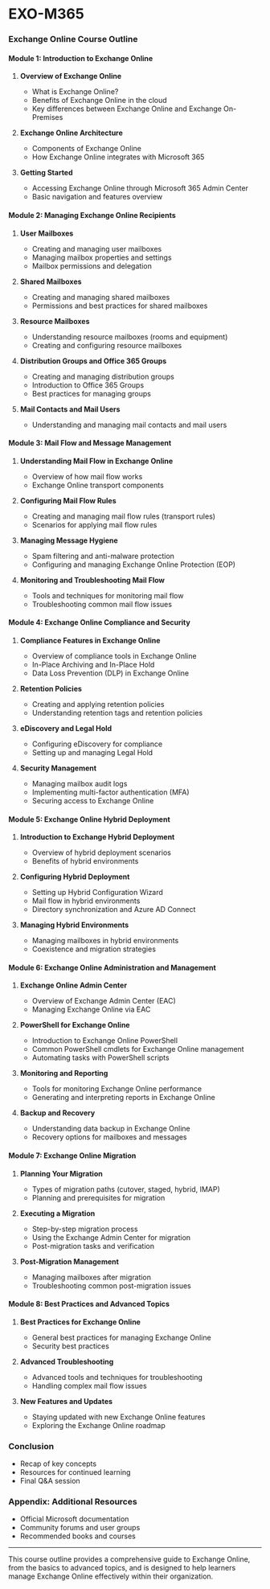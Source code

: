 # EXO-M365

### **Exchange Online Course Outline**

#### **Module 1: Introduction to Exchange Online**
1. **Overview of Exchange Online**
   - What is Exchange Online?
   - Benefits of Exchange Online in the cloud
   - Key differences between Exchange Online and Exchange On-Premises

2. **Exchange Online Architecture**
   - Components of Exchange Online
   - How Exchange Online integrates with Microsoft 365

3. **Getting Started**
   - Accessing Exchange Online through Microsoft 365 Admin Center
   - Basic navigation and features overview

#### **Module 2: Managing Exchange Online Recipients**
1. **User Mailboxes**
   - Creating and managing user mailboxes
   - Managing mailbox properties and settings
   - Mailbox permissions and delegation

2. **Shared Mailboxes**
   - Creating and managing shared mailboxes
   - Permissions and best practices for shared mailboxes

3. **Resource Mailboxes**
   - Understanding resource mailboxes (rooms and equipment)
   - Creating and configuring resource mailboxes

4. **Distribution Groups and Office 365 Groups**
   - Creating and managing distribution groups
   - Introduction to Office 365 Groups
   - Best practices for managing groups

5. **Mail Contacts and Mail Users**
   - Understanding and managing mail contacts and mail users

#### **Module 3: Mail Flow and Message Management**
1. **Understanding Mail Flow in Exchange Online**
   - Overview of how mail flow works
   - Exchange Online transport components

2. **Configuring Mail Flow Rules**
   - Creating and managing mail flow rules (transport rules)
   - Scenarios for applying mail flow rules

3. **Managing Message Hygiene**
   - Spam filtering and anti-malware protection
   - Configuring and managing Exchange Online Protection (EOP)

4. **Monitoring and Troubleshooting Mail Flow**
   - Tools and techniques for monitoring mail flow
   - Troubleshooting common mail flow issues

#### **Module 4: Exchange Online Compliance and Security**
1. **Compliance Features in Exchange Online**
   - Overview of compliance tools in Exchange Online
   - In-Place Archiving and In-Place Hold
   - Data Loss Prevention (DLP) in Exchange Online

2. **Retention Policies**
   - Creating and applying retention policies
   - Understanding retention tags and retention policies

3. **eDiscovery and Legal Hold**
   - Configuring eDiscovery for compliance
   - Setting up and managing Legal Hold

4. **Security Management**
   - Managing mailbox audit logs
   - Implementing multi-factor authentication (MFA)
   - Securing access to Exchange Online

#### **Module 5: Exchange Online Hybrid Deployment**
1. **Introduction to Exchange Hybrid Deployment**
   - Overview of hybrid deployment scenarios
   - Benefits of hybrid environments

2. **Configuring Hybrid Deployment**
   - Setting up Hybrid Configuration Wizard
   - Mail flow in hybrid environments
   - Directory synchronization and Azure AD Connect

3. **Managing Hybrid Environments**
   - Managing mailboxes in hybrid environments
   - Coexistence and migration strategies

#### **Module 6: Exchange Online Administration and Management**
1. **Exchange Online Admin Center**
   - Overview of Exchange Admin Center (EAC)
   - Managing Exchange Online via EAC

2. **PowerShell for Exchange Online**
   - Introduction to Exchange Online PowerShell
   - Common PowerShell cmdlets for Exchange Online management
   - Automating tasks with PowerShell scripts

3. **Monitoring and Reporting**
   - Tools for monitoring Exchange Online performance
   - Generating and interpreting reports in Exchange Online

4. **Backup and Recovery**
   - Understanding data backup in Exchange Online
   - Recovery options for mailboxes and messages

#### **Module 7: Exchange Online Migration**
1. **Planning Your Migration**
   - Types of migration paths (cutover, staged, hybrid, IMAP)
   - Planning and prerequisites for migration

2. **Executing a Migration**
   - Step-by-step migration process
   - Using the Exchange Admin Center for migration
   - Post-migration tasks and verification

3. **Post-Migration Management**
   - Managing mailboxes after migration
   - Troubleshooting common post-migration issues

#### **Module 8: Best Practices and Advanced Topics**
1. **Best Practices for Exchange Online**
   - General best practices for managing Exchange Online
   - Security best practices

2. **Advanced Troubleshooting**
   - Advanced tools and techniques for troubleshooting
   - Handling complex mail flow issues

3. **New Features and Updates**
   - Staying updated with new Exchange Online features
   - Exploring the Exchange Online roadmap

### **Conclusion**
- Recap of key concepts
- Resources for continued learning
- Final Q&A session

### **Appendix: Additional Resources**
- Official Microsoft documentation
- Community forums and user groups
- Recommended books and courses

---

This course outline provides a comprehensive guide to Exchange Online, from the basics to advanced topics, and is designed to help learners manage Exchange Online effectively within their organization.
